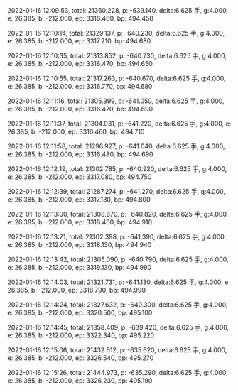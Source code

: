 2022-01-16 12:09:53, total: 21360.228, p: -639.140, delta:6.625 手, g:4.000, e: 26.385, b: -212.000, ep: 3316.460, bp: 494.450

2022-01-16 12:10:14, total: 21329.137, p: -640.230, delta:6.625 手, g:4.000, e: 26.385, b: -212.000, ep: 3317.210, bp: 494.680

2022-01-16 12:10:35, total: 21313.852, p: -640.730, delta:6.625 手, g:4.000, e: 26.385, b: -212.000, ep: 3316.470, bp: 494.650

2022-01-16 12:10:55, total: 21317.263, p: -640.670, delta:6.625 手, g:4.000, e: 26.385, b: -212.000, ep: 3316.770, bp: 494.680

2022-01-16 12:11:16, total: 21305.399, p: -641.050, delta:6.625 手, g:4.000, e: 26.385, b: -212.000, ep: 3316.470, bp: 494.690

2022-01-16 12:11:37, total: 21304.031, p: -641.220, delta:6.625 手, g:4.000, e: 26.385, b: -212.000, ep: 3316.460, bp: 494.710

2022-01-16 12:11:58, total: 21296.927, p: -641.040, delta:6.625 手, g:4.000, e: 26.385, b: -212.000, ep: 3316.480, bp: 494.690

2022-01-16 12:12:19, total: 21302.785, p: -640.920, delta:6.625 手, g:4.000, e: 26.385, b: -212.000, ep: 3317.080, bp: 494.750

2022-01-16 12:12:39, total: 21287.274, p: -641.270, delta:6.625 手, g:4.000, e: 26.385, b: -212.000, ep: 3317.130, bp: 494.800

2022-01-16 12:13:00, total: 21308.670, p: -640.820, delta:6.625 手, g:4.000, e: 26.385, b: -212.000, ep: 3318.460, bp: 494.910

2022-01-16 12:13:21, total: 21302.398, p: -641.390, delta:6.625 手, g:4.000, e: 26.385, b: -212.000, ep: 3318.130, bp: 494.940

2022-01-16 12:13:42, total: 21305.090, p: -640.790, delta:6.625 手, g:4.000, e: 26.385, b: -212.000, ep: 3319.130, bp: 494.990

2022-01-16 12:14:03, total: 21321.731, p: -641.130, delta:6.625 手, g:4.000, e: 26.385, b: -212.000, ep: 3318.790, bp: 494.990

2022-01-16 12:14:24, total: 21327.632, p: -640.300, delta:6.625 手, g:4.000, e: 26.385, b: -212.000, ep: 3320.500, bp: 495.100

2022-01-16 12:14:45, total: 21358.409, p: -639.420, delta:6.625 手, g:4.000, e: 26.385, b: -212.000, ep: 3322.340, bp: 495.220

2022-01-16 12:15:06, total: 21432.612, p: -635.620, delta:6.625 手, g:4.000, e: 26.385, b: -212.000, ep: 3326.540, bp: 495.270

2022-01-16 12:15:26, total: 21444.973, p: -635.290, delta:6.625 手, g:4.000, e: 26.385, b: -212.000, ep: 3326.230, bp: 495.190